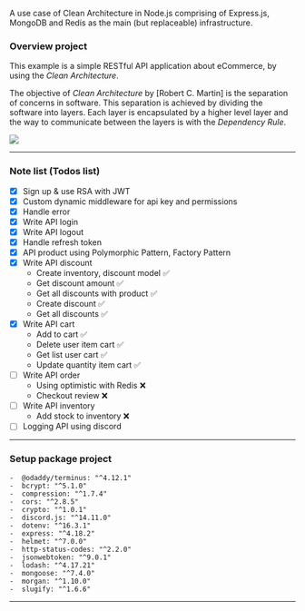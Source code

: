 A use case of Clean Architecture in Node.js comprising of Express.js, MongoDB
and Redis as the main (but replaceable) infrastructure.

### Overview project

This example is a simple RESTful API application about eCommerce, by using the
_Clean Architecture_.

The objective of _Clean Architecture_ by [Robert C. Martin] is the separation of
concerns in software.
This separation is achieved by dividing the software into layers. Each layer is
encapsulated by a higher level layer and the way to communicate between the
layers is with the _Dependency Rule_.

![](https://blog.cleancoder.com/uncle-bob/images/2012-08-13-the-clean-architecture/CleanArchitecture.jpg)

---

### Note list (Todos list)

-  [x] Sign up & use RSA with JWT
-  [x] Custom dynamic middleware for api key and permissions
-  [x] Handle error
-  [x] Write API login
-  [x] Write API logout
-  [x] Handle refresh token
-  [x] API product using Polymorphic Pattern, Factory Pattern
-  [x] Write API discount
    - Create inventory, discount model ✅
    - Get discount amount ✅
    - Get all discounts with product ✅
    - Create discount ✅
    - Get all discounts ✅
-  [x] Write API cart
    - Add to cart ✅
    - Delete user item cart ✅
    - Get list user cart ✅
    - Update quantity item cart ✅
-  [ ] Write API order
    - Using optimistic with Redis ❌
    - Checkout review ❌
-  [ ] Write API inventory
    - Add stock to inventory ❌
-  [ ] Logging API using discord

---

### Setup package project

    -  @odaddy/terminus: "^4.12.1"
    -  bcrypt: "^5.1.0"
    -  compression: "^1.7.4"
    -  cors: "^2.8.5"
    -  crypto: "^1.0.1"
    -  discord.js: "^14.11.0"
    -  dotenv: "^16.3.1"
    -  express: "^4.18.2"
    -  helmet: "^7.0.0"
    -  http-status-codes: "^2.2.0"
    -  jsonwebtoken: "^9.0.1"
    -  lodash: "^4.17.21"
    -  mongoose: "^7.4.0"
    -  morgan: "^1.10.0"
    -  slugify: "^1.6.6"

---
